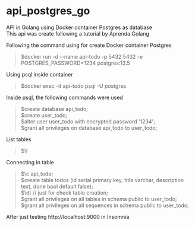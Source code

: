 # api_postgres_go
API in Golang using Docker container Postgres as database  
This api was create following a tutorial by Aprenda Golang

Following the command using for create Docker container Postgres

> $docker run -d --name api-todo -p 5432:5432 -e POSTGRES_PASSWORD=1234 postgres:13.5

Using psql inside container

> $docker exec -it api-todo psql -U postgres

Inside psql, the following commands were used

> $create database api_todo;  
> $create user_todo;  
> $alter user user_todo with encrypted password '1234';  
> $grant all privileges on database api_todo to user_todo;  

List tables
> $\l  

Connecting in table
> $\c api_todo;  
> $create table todos (id serial primary key, title varchar, description text, done bool default false);  
> $\dt // just for check table creation;  
> $grant all privileges on all tables in schema public to user_todo;  
> $grant all privileges on all sequences in schema public to user_todo;


After just testing http://localhost:9000 in Insomnia
